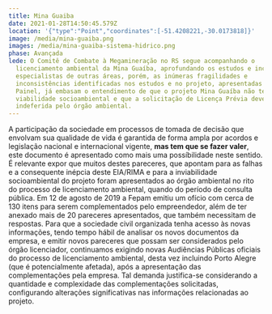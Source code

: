 ```yaml
---
title: Mina Guaiba
date: 2021-01-28T14:50:45.579Z
location: '{"type":"Point","coordinates":[-51.4208221,-30.0173818]}'
image: /media/mina-guaiba.png
images: /media/mina-guaiba-sistema-hidrico.png
phase: Avançada
lede: O Comitê de Combate à Megamineração no RS segue acompanhando o
  licenciamento ambiental da Mina Guaíba, aprofundando os estudos e incorporando
  especialistas de outras áreas, porém, as inúmeras fragilidades e
  inconsistências identificadas nos estudos e no projeto, apresentadas neste
  Painel, já embasam o entendimento de que o projeto Mina Guaíba não tem
  viabilidade socioambiental e que a solicitação de Licença Prévia deve ser
  indeferida pelo órgão ambiental.
---
```

A participação da sociedade em processos de tomada de decisão que envolvam sua qualidade de vida é garantida de forma ampla por acordos e legislação nacional e internacional vigente, **mas tem que se fazer valer**, este documento é apresentado como mais uma possíbilidade neste sentido. É relevante expor que muitos destes pareceres, que apontam para as falhas e a consequente inépcia deste EIA/RIMA e para a inviabilidade socioambiental do projeto foram apresentados ao órgão ambiental no rito do processo de licenciamento ambiental, quando do período de consulta pública. Em 12 de agosto de 2019 a Fepam emitiu um ofício com cerca de 130 itens para serem complementados pelo empreendedor, além de ter anexado mais de 20 pareceres apresentados, que também necessitam de respostas. Para que a sociedade civil organizada tenha acesso às novas informações, tendo tempo hábil de analisar os novos documentos da empresa, e emitir novos pareceres que possam ser considerados pelo órgão licenciador, continuamos exigindo novas Audiências Públicas oficiais do processo de licenciamento ambiental, desta vez incluindo Porto Alegre (que é potencialmente afetada), após a apresentação das complementações pela empresa. Tal demanda justifica-se considerando a quantidade e complexidade das complementações solicitadas, configurando alterações significativas nas informações relacionadas ao projeto.